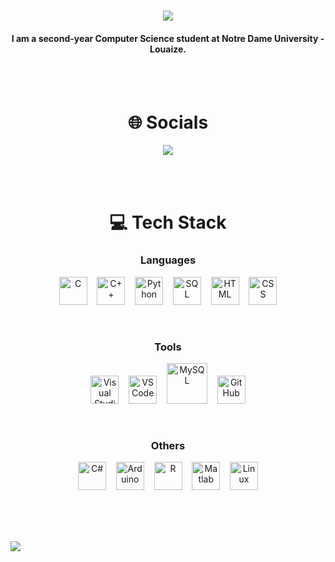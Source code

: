 <h1 align="center">
    <img src="https://readme-typing-svg.herokuapp.com/?font=Righteous&size=35&center=true&vCenter=true&width=500&height=70&duration=4000&lines=Hi+There!+👋;+I'm+Ayham+Bouhamdan!;" />
</h1>

<h4 align="center">I am a second-year Computer Science student at Notre Dame University - Louaize.</h4>

<br><br>

<h1 align="center">🌐 Socials</h1>
<p align="center">
  <a href="https://www.linkedin.com/in/ayham-s-bouhamdan-b832202a1/">
    <img src="https://skillicons.dev/icons?i=linkedin" />
  </a>
</p>


<br><br>

<h1 align="center">💻 Tech Stack</h1>

<h3 align="center">Languages</h3>

<p align="center">
    <img alt="C" width="45px" src="https://cdn.jsdelivr.net/gh/devicons/devicon@latest/icons/c/c-original.svg" />&nbsp;&nbsp;&nbsp;
    <img alt="C++" width="45px" src="https://cdn.jsdelivr.net/gh/devicons/devicon@latest/icons/cplusplus/cplusplus-original.svg" />&nbsp;&nbsp;&nbsp;
    <a href="https://www.python.org/"><img alt="Python" width="45px" src="https://cdn.jsdelivr.net/gh/devicons/devicon@latest/icons/python/python-original.svg" /></a>&nbsp;&nbsp;&nbsp;
    <img alt="SQL" width="45px" src="https://cdn.jsdelivr.net/gh/devicons/devicon@latest/icons/azuresqldatabase/azuresqldatabase-original.svg" />&nbsp;&nbsp;&nbsp;
    <img alt="HTML" width="45px" src="https://cdn.jsdelivr.net/gh/devicons/devicon/icons/html5/html5-plain.svg" />&nbsp;&nbsp;&nbsp;
    <img alt="CSS" width="45px" src="https://cdn.jsdelivr.net/gh/devicons/devicon/icons/css3/css3-plain.svg" />
</p>


<br>

<h3 align="center">Tools</h3>

<p align="center">
    <img alt="Visual Studio" width="45px" src="https://cdn.jsdelivr.net/gh/devicons/devicon@latest/icons/visualstudio/visualstudio-original.svg" />&nbsp;&nbsp;&nbsp;
    <img alt="VS Code" width="45px" src="https://cdn.jsdelivr.net/gh/devicons/devicon@latest/icons/vscode/vscode-original.svg" />&nbsp;&nbsp;&nbsp;
    <a href="https://www.mysql.com/"><img alt="MySQL" width="65px" src="https://cdn.jsdelivr.net/gh/devicons/devicon@latest/icons/mysql/mysql-original-wordmark.svg" /></a>&nbsp;&nbsp;&nbsp;
    <img alt="GitHub" width="45px" src="https://cdn.jsdelivr.net/gh/devicons/devicon@latest/icons/github/github-original.svg" />
</p>

<br>

<h3 align="center">Others</h3>

<p align="center">
    <img alt="C#" width="45px" src="https://cdn.jsdelivr.net/gh/devicons/devicon@latest/icons/csharp/csharp-original.svg" />&nbsp;&nbsp;&nbsp;
    <img alt="Arduino" width="45px" src="https://cdn.jsdelivr.net/gh/devicons/devicon@latest/icons/arduino/arduino-original-wordmark.svg" />&nbsp;&nbsp;&nbsp;
    <img alt="R" width="45px" src="https://cdn.jsdelivr.net/gh/devicons/devicon@latest/icons/r/r-original.svg" />&nbsp;&nbsp;&nbsp;
    <img alt="Matlab" width="45px" src="https://cdn.jsdelivr.net/gh/devicons/devicon@latest/icons/matlab/matlab-original.svg" />&nbsp;&nbsp;&nbsp;
    <img alt="Linux" width="45px" src="https://cdn.jsdelivr.net/gh/devicons/devicon/icons/linux/linux-original.svg" />
</p>


<br><br><br>

<img src="https://github.com/ayhamsbh/ayhamsbh/assets/155199728/71fdbe6a-fd47-43fb-9673-b99af62379c7">

